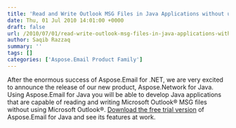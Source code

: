 ```yaml
---
title: 'Read and Write Outlook MSG Files in Java Applications without using Microsoft Outlook&#174;'
date: Thu, 01 Jul 2010 14:01:00 +0000
draft: false
url: /2010/07/01/read-write-outlook-msg-files-in-java-applications-without-using-microsoft-outlook/
author: Saqib Razzaq
summary: ''
tags: []
categories: ['Aspose.Email Product Family']
---
```


After the enormous success of Aspose.Email for .NET, we are very excited to announce the release of our new product, Aspose.Network for Java. Using Aspose.Email for Java you will be able to develop Java applications that are capable of reading and writing Microsoft Outlook® MSG files without using Microsoft Outlook®. [Download the free trial version][1] of Aspose.Email for Java and see its features at work.




[1]: https://downloads.aspose.com/email




